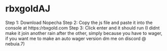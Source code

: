 # rbxgoldAJ

Step 1: Download Nopecha Step 2: Copy the js file and paste it into the console at https:/rbxgold.com Step 3: Click enter and it should run (I didnt make it join another rain after the other, simply because you have to wager, if you want me to make an auto wager version dm me on discord @ nebuia.7)
